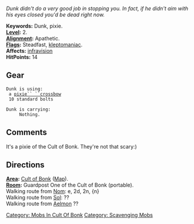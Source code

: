*Dunk didn't do a very good job in stopping you. In fact, if he didn't
aim with his eyes closed you'd be dead right now.*  
  
**Keywords:** Dunk, pixie.  
**[Level](Level "wikilink"):** 2.  
**[Alignment](Alignment "wikilink"):** Apathetic.  
**[Flags](:Category:_Mob_Types "wikilink"):** Steadfast,
[kleptomaniac](:Category:_Scavenging_Mobs "wikilink").  
**Affects:** [infravision](Infravision "wikilink")  
**HitPoints:** 14

## Gear

`Dunk is using:`  
<wielded>` a `[`pixie`` ``crossbow`](Pixie_Crossbow "wikilink")  
<held>` 10 standard bolts`

`Dunk is carrying:`  
`     Nothing.`

## Comments

It's a pixie of the Cult of Bonk. They're not that scary:)

## Directions

**[Area](:Category:_Areas "wikilink"):** [Cult of
Bonk](:Category:_Cult_Of_Bonk "wikilink")
([Map](Cult_Of_Bonk_Map "wikilink")).  
**[Room](:Category:_Rooms "wikilink"):** Guardpost One of the Cult of
Bonk (portable).  
Walking route from [Nom](Nom "wikilink"): e, 2d, 2n, {n}  
Walking route from [Sol](Sol "wikilink"): ??  
Walking route from [Aelmon](Aelmon "wikilink") ??  

[Category: Mobs In Cult Of
Bonk](Category:_Mobs_In_Cult_Of_Bonk "wikilink") [Category: Scavenging
Mobs](Category:_Scavenging_Mobs "wikilink")
